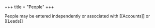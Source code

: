 +++
title = "People"
+++

People may be entered independently or associated with [[Accounts]] or [[Leads]]

